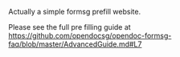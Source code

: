 Actually a simple formsg prefill website.

Please see the full pre filling guide at https://github.com/opendocsg/opendoc-formsg-faq/blob/master/AdvancedGuide.md#L7
